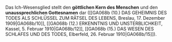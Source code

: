 
Das Ich-Wesensglied stellt den **göttlichen Kern des Menschen** und den **unaussprechlichen Gottesnamen** dar ([[GA068b (10.) DAS GEHEIMNIS DES TODES ALS SCHLÜSSEL ZUM RÄTSEL DES LEBENS, Breslau, 17. Dezember 1909|GA068b/10]], [[GA068b (12.) ERKENNTNIS UND UNSTERBLICHKEIT, Kassel, 5. Februar 1910|GA068b/12]], [[GA068b (15.) DAS WESEN DES SCHLAFES UND DES TODES, Elberfeld, 26. Februar 1910|GA068b/15]]).
